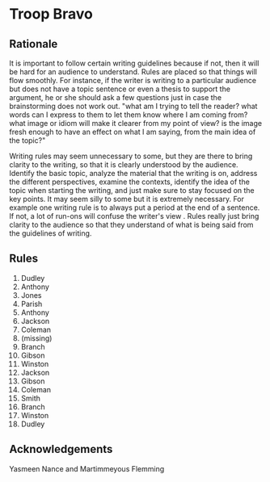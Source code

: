 Troop Bravo
===========
Rationale
---------
It is important to follow certain writing guidelines because if not, then it will be hard for an audience to understand. Rules are placed so that things will flow smoothly. For instance, if the writer is writing to a particular audience but does not have a topic sentence or even a thesis to support the argument, he or she should ask a few questions just in case the brainstorming does not work out.  "what am I trying to tell the reader? what words can I express to them to let them know where I am coming from? what image or idiom will make it clearer from my point of view? is the image fresh enough to have an effect on what I am saying, from the main idea of the topic?"

Writing rules may seem unnecessary to some, but they are there to bring clarity to the writing, so that it is clearly understood by the audience. Identify the basic topic, analyze the material that the writing is on, address the different perspectives, examine the contexts, identify the idea of the topic when starting the writing, and just make sure to stay focused on the key points. It  may seem silly to some but it is extremely necessary. For example one writing rule is to always put a period at the end of a sentence. If not, a lot of run-ons will confuse the writer's view . Rules really just bring clarity to the audience so that they understand of what is being said from the guidelines of writing.

Rules
-----
1. Dudley
2. Anthony
3. Jones
4. Parish
5. Anthony
6. Jackson
7. Coleman
8. (missing)
9. Branch
10. Gibson
11. Winston
12. Jackson
13. Gibson
14. Coleman
15. Smith
16. Branch
17. Winston
18. Dudley

Acknowledgements
----------------
Yasmeen Nance and Martimmeyous Flemming
